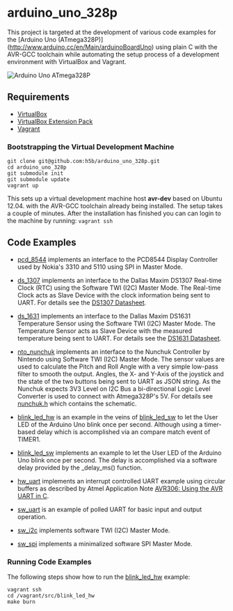 # arduino_uno_328p

This project is targeted at the development of various code examples for the
[Arduino Uno (ATmega328P)] (http://www.arduino.cc/en/Main/arduinoBoardUno)
using plain C with the AVR-GCC toolchain while automating the setup process of
a development environment with VirtualBox and Vagrant.

![Arduino Uno ATmega328P](https://github.com/h5b/arduino_uno_328p/raw/master/doc/img/Uno328p.jpg)

## Requirements

* [VirtualBox](https://www.virtualbox.org)
* [VirtualBox Extension Pack](http://download.virtualbox.org/virtualbox/)
* [Vagrant](http://vagrantup.com)

### Bootstrapping the Virtual Development Machine

```
git clone git@github.com:h5b/arduino_uno_328p.git
cd arduino_uno_328p
git submodule init
git submodule update
vagrant up
```

This sets up a virtual development machine host __avr-dev__ based on Ubuntu
12.04. with the AVR-GCC toolchain already being installed.
The setup takes a couple of minutes. After the installation has finished you
can can login to the machine by running: `vagrant ssh`

## Code Examples

* [pcd_8544](https://github.com/h5b/arduino_uno_328p/tree/master/src/pcd_8544)
  implements an interface to the PCD8544 Display Controller used by Nokia's
  3310 and 5110 using SPI in Master Mode.

* [ds_1307](https://github.com/h5b/arduino_uno_328p/tree/master/src/ds_1307)
  implements an interface to the Dallas Maxim DS1307 Real-time Clock (RTC)
  using the Software TWI (I2C) Master Mode. The Real-time Clock acts as
  Slave Device with the clock information being sent to UART.
  For details see the
  [DS1307 Datasheet](http://datasheets.maxim-ic.com/en/ds/DS1307.pdf).

* [ds_1631](https://github.com/h5b/arduino_uno_328p/tree/master/src/ds_1631)
  implements an interface to the Dallas Maxim DS1631 Temperature Sensor
  using the Software TWI (I2C) Master Mode. The Temperature Sensor acts as
  Slave Device with the measured temperature being sent to UART.
  For details see the
  [DS1631 Datasheet](http://datasheets.maxim-ic.com/en/ds/DS1631-DS1731.pdf).

* [nto_nunchuk](https://github.com/h5b/arduino_uno_328p/tree/master/src/nto_nunchuk)
  implements an interface to the Nunchuk Controller by Nintendo using Software
  TWI (I2C) Master Mode. The sensor values are used to calculate the Pitch and
  Roll Angle with a very simple low-pass filter to smooth the output. Angles,
  the X- and Y-Axis of the joystick and the state of the two buttons being sent
  to UART as JSON string. As the Nunchuk expects 3V3 Level on I2C Bus a
  bi-directional Logic Level Converter is used to connect with Atmega328P's 5V.
  For details see
  [nunchuk.h](https://github.com/h5b/arduino_uno_328p/blob/master/src/nto_nunchuk/nunchuk.h)
  which contains the schematic.

* [blink_led_hw](https://github.com/h5b/arduino_uno_328p/tree/master/src/blink_led_hw)
  is an example in the veins of
  [blink_led_sw](https://github.com/h5b/arduino_uno_328p/tree/master/src/blink_led_sw)
  to let the User LED of the Arduino Uno blink once per second. Although using
  a timer-based delay which is accomplished via an compare match event of
  TIMER1.

* [blink_led_sw](https://github.com/h5b/arduino_uno_328p/tree/master/src/blink_led_sw)
  implements an example to let the User LED of the Arduino Uno blink once per
  second. The delay is accomplished via a software delay provided by the
  _delay_ms() function.

* [hw_uart](https://github.com/h5b/arduino_uno_328p/tree/master/src/hw_uart)
  implements an interrupt controlled UART example using circular buffers as
  described by Atmel Application Note
  [AVR306: Using the AVR UART in C](http://www.atmel.com/atmel/acrobat/doc1451.pdf).

* [sw_uart](https://github.com/h5b/arduino_uno_328p/tree/master/src/sw_uart)
  is an example of polled UART for basic input and output operation.

* [sw_i2c](https://github.com/h5b/arduino_uno_328p/tree/master/src/sw_i2c)
  implements software TWI (I2C) Master Mode.

* [sw_spi](https://github.com/h5b/arduino_uno_328p/tree/master/src/sw_spi)
  implements a minimalized software SPI Master Mode.

### Running Code Examples

The following steps show how to run the
[blink_led_hw](https://github.com/h5b/arduino_uno_328p/tree/master/src/blink_led_hw)
example:

```
vagrant ssh
cd /vagrant/src/blink_led_hw
make burn
```
